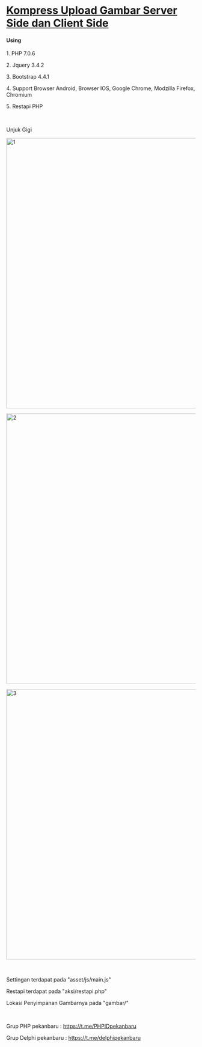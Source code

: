 <h1><u>Kompress Upload Gambar Server Side dan Client Side</u></h1>

<strong><h4>Using</h4></strong>
<p>1. PHP 7.0.6</p>
<p>2. Jquery 3.4.2</p>
<p>3. Bootstrap 4.4.1</p>
<p>4. Support Browser Android, Browser IOS, Google Chrome, Modzilla Firefox, Chromium</p>
<p>5. Restapi PHP</p>
<br>
<p>Unjuk Gigi</p>
<p><img width="720px" src="https://i.imgur.com/aaDZ4Uo.jpg" alt="1" /></p>
<p><img width="720px" src="https://i.imgur.com/iFrsijP.jpg" alt="2" /></p>
<p><img width="720px" src="https://i.imgur.com/OJzyY8v.jpg" alt="3" /></p>
<br>
<p>Settingan terdapat pada "asset/js/main.js"</p>
<p>Restapi terdapat pada "aksi/restapi.php"</p>
<p>Lokasi Penyimpanan Gambarnya pada "gambar/"</p>
<br>
<p>Grup PHP pekanbaru : <a href="https://t.me/PHPIDpekanbaru" target="blank">https://t.me/PHPIDpekanbaru</a></p>
<p>Grup Delphi pekanbaru : <a href="https://t.me/delphipekanbaru" target="blank">https://t.me/delphipekanbaru</a></p>